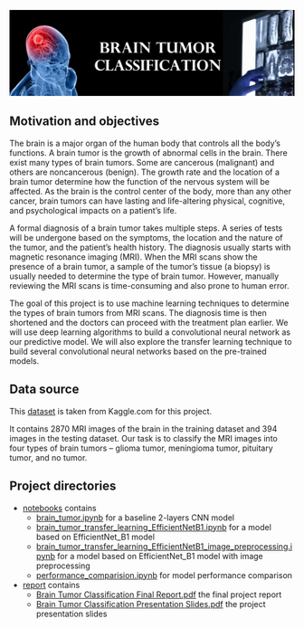![Tiles](header.jpg)
## Motivation and objectives
The brain is a major organ of the human body that controls all the body’s functions. 
A brain tumor is the growth of abnormal cells in the brain. There exist many types of 
brain tumors. Some are cancerous (malignant) and others are noncancerous (benign). 
The growth rate and the location of a brain tumor determine how the function of the 
nervous system will be affected. As the brain is the control center of the body, 
more than any other cancer, brain tumors can have lasting and life-altering physical, 
cognitive, and psychological impacts on a patient’s life.

A formal diagnosis of a brain tumor takes multiple steps. A series of tests will be
undergone based on the symptoms, the location and the nature of the tumor, and the
patient’s health history. The diagnosis usually starts with magnetic resonance imaging
(MRI). When the MRI scans show the presence of a brain tumor, a sample of the
tumor’s tissue (a biopsy) is usually needed to determine the type of brain tumor.
However, manually reviewing the MRI scans is time-consuming and also prone to
human error.

The goal of this project is to use machine learning techniques to determine the types 
of brain tumors from MRI scans. The diagnosis time is then shortened and the doctors
can proceed with the treatment plan earlier. We will use deep learning algorithms to
build a convolutional neural network as our predictive model. We will also explore the
transfer learning technique to build several convolutional neural networks based on the
pre-trained models.

## Data source
This [dataset](https://www.kaggle.com/sartajbhuvaji/brain-tumor-classification-mri) is taken from Kaggle.com for this project.

It contains 2870 MRI images of the brain in the training dataset and 394 images in the testing dataset.  Our task is to classify the MRI images into four types of brain tumors – glioma tumor, meningioma tumor, pituitary tumor, and no tumor.  

## Project directories
- [notebooks](https://github.com/szelinghsu/BrainTumor/tree/main/notebooks) contains
  - [brain_tumor.ipynb](https://github.com/szelinghsu/BrainTumor/blob/main/notebooks/brain_tumor.ipynb) for a baseline 2-layers CNN model
  - [brain_tumor_transfer_learning_EfficientNetB1.ipynb](https://github.com/szelinghsu/BrainTumor/blob/main/notebooks/brain_tumor_transfer_learning_EfficientNetB1.ipynb) for a model based on EfficientNet_B1 model
  - [brain_tumor_transfer_learning_EfficientNetB1_image_preprocessing.ipynb](https://github.com/szelinghsu/BrainTumor/blob/main/notebooks/brain_tumor_transfer_learning_EfficientNetB1_image_preprocessing.ipynb) for a model based on EfficientNet_B1 model with image preprocessing
  - [performance_comparision.ipynb](https://github.com/szelinghsu/BrainTumor/blob/main/notebooks/performance_comparision.ipynb) for model performance comparison
- [report](https://github.com/szelinghsu/BrainTumor/tree/main/report) contains 
  - [Brain Tumor Classification Final Report.pdf](https://github.com/szelinghsu/BrainTumor/blob/main/report/Brain%20Tumor%20Classification%20Final%20Report.pdf) the final project report
  - [Brain Tumor Classification Presentation Slides.pdf](https://github.com/szelinghsu/BrainTumor/blob/main/report/Brain%20Tumor%20Classification%20Presentation%20Slides.pdf) the project presentation slides
  
